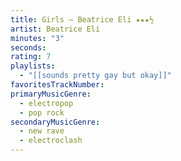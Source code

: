 ```yaml
---
title: Girls — Beatrice Eli ★★★½
artist: Beatrice Eli
minutes: "3"
seconds:
rating: 7
playlists:
  - "[[sounds pretty gay but okay]]"
favoritesTrackNumber:
primaryMusicGenre:
  - electropop
  - pop rock
secondaryMusicGenre:
  - new rave
  - electroclash
---
```

